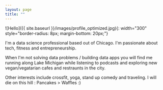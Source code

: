 ```yaml
---
layout: page
title: ""
---
```


![Hello]({{ site.baseurl }}/images/profile_optimized.jpg){: width="300" style="border-radius: 8px; margin-bottom: 20px;"}

I'm a data science professional based out of Chicago. I'm passionate about tech, fitness and entrepreneurship.

When I'm not solving data problems / building data apps you will find me running along Lake Michigan while listening to podcasts and exploring new vegan/vegatarian cafes and restraunts in the city.

Other interests include crossfit, yoga, stand up comedy and traveling. I will die on this hill : Pancakes > Waffles :)
